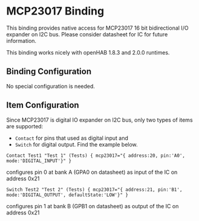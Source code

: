 # MCP23017 Binding 

This binding provides native access for MCP23017 16 bit bidirectional I/O expander on I2C bus. Please consider datasheet for IC for future information.

This binding works nicely with openHAB 1.8.3 and 2.0.0 runtimes.

## Binding Configuration

No special configuration is needed.

## Item Configuration

Since MCP23017 is digital IO expander on I2C bus, only two types of items are supported:

* `Contact` for pins that used as digital input and 
* `Switch` for digital output. Find the example below.

```
Contact Test1 "Test 1" (Tests) { mcp23017="{ address:20, pin:'A0', mode:'DIGITAL_INPUT'}" }
```

configures pin 0 at bank A (GPA0 on datasheet) as input of the IC on address 0x21

```
Switch Test2 "Test 2" (Tests) { mcp23017="{ address:21, pin:'B1', mode:'DIGITAL_OUTPUT', defaultState:'LOW'}" }
```

configures pin 1 at bank B (GPB1 on datasheet) as output of the IC on address 0x21
